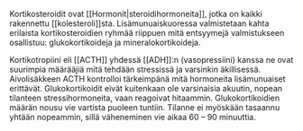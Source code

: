 Kortikosteroidit ovat [[Hormonit|steroidihormoneita]], jotka on kaikki rakennettu [[kolesteroli]]sta. Lisämunuaiskuoressa valmistetaan kahta erilaista kortikosteroidien ryhmää riippuen mitä entsyymejä valmistukseen osallistuu: glukokortikoideja ja mineralokortikoideja.

Kortikotropiini eli [[ACTH]] yhdessä [[ADH]]:n (vasopressiini) kanssa ne ovat suurimpia määrääjiä mitä tehdään stressissä ja varsinkin äkillisessä. Aivolisäkkeen ACTH kontrolloi tärkeimpänä mitä hormoneita lisämunuaiset erittävät. Glukokortikoidit eivät kuitenkaan ole varsinaisia akuutin, nopean tilanteen stressihormoneita, vaan reagoivat hitaammin. Glukokortikoidien määrän nousu vie vartista puoleen tuntiin. Tilanne ei myöskään tasaannu yhtään nopeammin, sillä väheneminen vie aikaa 60 – 90 minuuttia.

